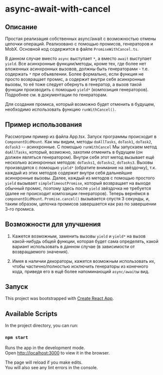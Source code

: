 # async-await-with-cancel

## Описание

Простая реализация собственных async/await с возможностью отмены цепочки операций. 
Реализовано с помощью промисов, генераторов и MobX. Основной код
содержится в файле `PromiseWithCancel.ts`.

В данном случае вместо `async` выступает `*`, а вместо `await` выступает `yield`. Все
асинхронные функции/методы, кроме тех, где более нет вложенных асинхронных вызовов,
должны быть генераторами - т.е. содержать `*` при объявлении.
Более формально, если функция не просто возвращает промис, а содержит внутри себя асинхронные
вызовы, то её тоже следует обернуть в генератор, а вызов такой функции производить с
помощью `yield*` (композиция генераторов). Подробнее см. в документации по генераторам.

Для создания промиса, который возможно будет отменить в будущем, необходимо использовать
функцию `runWithCancel()`.

## Пример использования

Рассмотрим пример из файла App.tsx. Запуск программы происходит в `ComponentDidMount`.
Как мы видим, методы `doAllTasks`, `doTask1`, `doTask2`, `doTask3` -- асинхронные. С 
помощью `runWithCancel` Мы запускаем метод `doAllTasks`, который, возможно,
 захотим отменить в будущем (он должен являться генератором). Внутри себя этот метод
 вызывает ещё несколько асинхронных методов: `doTasks1`, `doTasks2`, `doTasks3`. Вызовы
 производятся с помощью `yield*` (обратите внимание на звёздочку), т.к. каждый из этих методов содержит внутри себя
 дальнейшие асинхронные вызовы. Далее, каждый из методов с помощью простого `yield`
 вызывает `simpleTimeoutPromise`, который возвращает на выходе обычный промис, поэтому
 здесь после `yield` звёздочка не требуется (далее не происходит композиции генераторов).
 Теперь вернёмся в `componentDidMount`. `Promise.cancel()` вызывается спустя 3 секунды, и,
 таким образом, цепочка промисов завершается как раз по завершении 3-го промиса. 
 
 ## Возможности для улучшения
 
 1. Кажется возможным, заменить вызовы `yield` и `yield*` на вызов какой-нибудь общей
 функции, которая будет сама определять, какой вариант использовать в данном случае (в
 зависимости от возвращаемого значения). 
 
 2. Имея в наличии декораторы, кажется возможным использовать их, чтобы 
 частично/полностью исключить генераторы из конечного кода, приведя его в ещё более
 напоминающий `async/await`ы вид. 
  

## Запуск

This project was bootstrapped with [Create React App](https://github.com/facebook/create-react-app).

## Available Scripts

In the project directory, you can run:

### `npm start`

Runs the app in the development mode.<br>
Open [http://localhost:3000](http://localhost:3000) to view it in the browser.

The page will reload if you make edits.<br>
You will also see any lint errors in the console.


 
 
